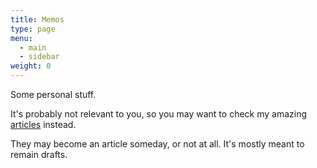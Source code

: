 ```yaml
---
title: Memos
type: page
menu:
  - main
  - sidebar
weight: 0
---
```


Some personal stuff.

It's probably not relevant to you, so you may want to check my amazing [articles](../articles) instead.

They may become an article someday, or not at all. It's mostly meant to remain drafts.
